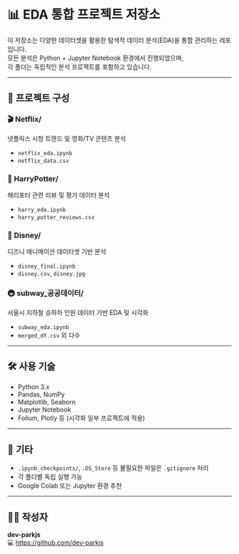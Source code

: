 # 📊 EDA 통합 프로젝트 저장소

이 저장소는 다양한 데이터셋을 활용한 탐색적 데이터 분석(EDA)을 통합 관리하는 레포입니다.  
모든 분석은 Python + Jupyter Notebook 환경에서 진행되었으며,  
각 폴더는 독립적인 분석 프로젝트를 포함하고 있습니다.

---

## 📁 프로젝트 구성

### 🎬 Netflix/
넷플릭스 시청 트렌드 및 영화/TV 콘텐츠 분석  
- `netflix_eda.ipynb`  
- `netflix_data.csv`

### 🧙 HarryPotter/
해리포터 관련 리뷰 및 평가 데이터 분석  
- `harry_eda.ipynb`  
- `harry_potter_reviews.csv`

### 🏰 Disney/
디즈니 애니메이션 데이터셋 기반 분석  
- `disney_final.ipynb`  
- `disney.csv`, `disney.jpg`

### 🚇 subway_공공데이터/
서울시 지하철 승하차 인원 데이터 기반 EDA 및 시각화  
- `subway_eda.ipynb`  
- `merged_df.csv` 외 다수

---

## 🛠️ 사용 기술

- Python 3.x
- Pandas, NumPy
- Matplotlib, Seaborn
- Jupyter Notebook
- Folium, Plotly 등 (시각화 일부 프로젝트에 적용)

---

## 📌 기타

- `.ipynb_checkpoints/`, `.DS_Store` 등 불필요한 파일은 `.gitignore` 처리
- 각 폴더별 독립 실행 가능
- Google Colab 또는 Jupyter 환경 추천

---

## 🙋‍♀️ 작성자

**dev-parkjs**  
💻 https://github.com/dev-parkjs
